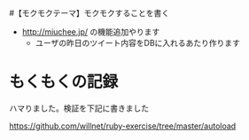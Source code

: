 #【モクモクテーマ】モクモクすることを書く
* http://miuchee.jp/ の機能追加やります
    * ユーザの昨日のツイート内容をDBに入れるあたり作ります

# もくもくの記録

ハマりました。検証を下記に書きました

https://github.com/willnet/ruby-exercise/tree/master/autoload


